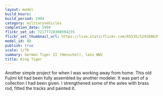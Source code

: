 ```yaml
---
layout: model
build_hours: 
build_period: 1994
category: militaryvehicles
completion_date: 1994
flickr_set_id: 72177720308594235
flickr_set_thumbnail_url: https://live.staticflickr.com/65535/52928863905_e11c26418d_m.jpg
model_id: 80
publish: true
scale: 1/76
summary: German Tiger II (Henschel), late WW2
title: King Tiger
---
```


Another simple project for when I was working away from home. This old Fujimi kit had been fully assembled by another modeler. It was part of a collection I had been given. I strengthened some of the axles with brass rod, fitted the tracks and painted it.
